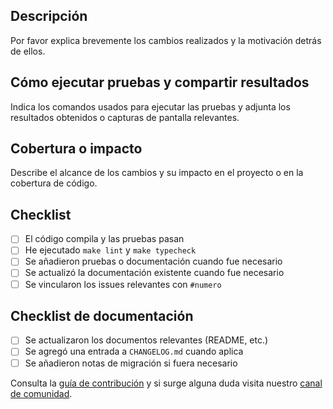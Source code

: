 ## Descripción

Por favor explica brevemente los cambios realizados y la motivación detrás de ellos.

## Cómo ejecutar pruebas y compartir resultados

Indica los comandos usados para ejecutar las pruebas y adjunta los resultados obtenidos
o capturas de pantalla relevantes.

## Cobertura o impacto

Describe el alcance de los cambios y su impacto en el proyecto o en la cobertura de
código.

## Checklist
- [ ] El código compila y las pruebas pasan
- [ ] He ejecutado `make lint` y `make typecheck`
- [ ] Se añadieron pruebas o documentación cuando fue necesario
- [ ] Se actualizó la documentación existente cuando fue necesario
- [ ] Se vincularon los issues relevantes con `#numero`

## Checklist de documentación

- [ ] Se actualizaron los documentos relevantes (README, etc.)
- [ ] Se agregó una entrada a `CHANGELOG.md` cuando aplica
- [ ] Se añadieron notas de migración si fuera necesario

Consulta la [guía de contribución](../CONTRIBUTING.md) y si surge alguna duda visita
nuestro [canal de comunidad](https://discord.gg/pcobra).

